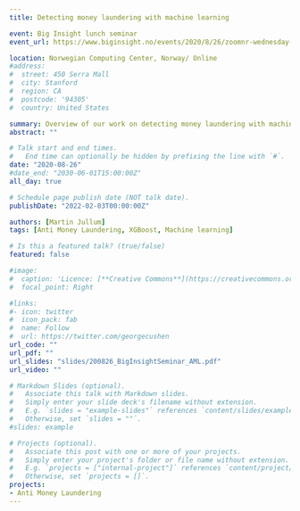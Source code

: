 ```yaml
---
title: Detecting money laundering with machine learning

event: Big Insight lunch seminar
event_url: https://www.biginsight.no/events/2020/8/26/zoomnr-wednesday-lunch-martin-jullum

location: Norwegian Computing Center, Norway/ Online
#address:
#  street: 450 Serra Mall
#  city: Stanford
#  region: CA
#  postcode: '94305'
#  country: United States

summary: Overview of our work on detecting money laundering with machine learning
abstract: ""

# Talk start and end times.
#   End time can optionally be hidden by prefixing the line with `#`.
date: "2020-08-26"
#date_end: "2030-06-01T15:00:00Z"
all_day: true

# Schedule page publish date (NOT talk date).
publishDate: "2022-02-03T00:00:00Z"

authors: [Martin Jullum]
tags: [Anti Money Laundering, XGBoost, Machine learning]

# Is this a featured talk? (true/false)
featured: false

#image:
#  caption: 'Licence: [**Creative Commons**](https://creativecommons.org/licenses/by/2.0/deed.no)'
#  focal_point: Right

#links:
#- icon: twitter
#  icon_pack: fab
#  name: Follow
#  url: https://twitter.com/georgecushen
url_code: ""
url_pdf: ""
url_slides: "slides/200826_BigInsightSeminar_AML.pdf"
url_video: ""

# Markdown Slides (optional).
#   Associate this talk with Markdown slides.
#   Simply enter your slide deck's filename without extension.
#   E.g. `slides = "example-slides"` references `content/slides/example-slides.md`.
#   Otherwise, set `slides = ""`.
#slides: example

# Projects (optional).
#   Associate this post with one or more of your projects.
#   Simply enter your project's folder or file name without extension.
#   E.g. `projects = ["internal-project"]` references `content/project/deep-learning/index.md`.
#   Otherwise, set `projects = []`.
projects:
- Anti Money Laundering
---
```

